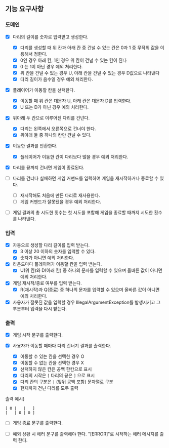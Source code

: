 ## 기능 요구사항

### 도메인

- [x] 다리의 길이를 숫자로 입력받고 생성한다.
    - [x] 다리를 생성할 때 위 칸과 아래 칸 중 건널 수 있는 칸은 0과 1 중 무작위 값을 이용해서 정한다.
    - [x] 0인 경우 아래 칸, 1인 경우 위 칸이 건널 수 있는 칸이 된다
    - [x] 0 는 1이 아닌 경우 예외 처리한다.
    - [x] 위 칸을 건널 수 있는 경우 U, 아래 칸을 건널 수 있는 경우 D값으로 나타낸다
    - [x] 다리 길이가 음수일 경우 예외 처리한다.

- [x] 플레이어가 이동할 칸을 선택한다.
    - [x] 이동할 때 위 칸은 대문자 U, 아래 칸은 대문자 D를 입력한다.
    - [x] U 또는 D가 아닌 경우 예외 처리한다.

- [x] 위아래 두 칸으로 이루어진 다리를 건넌다.
    - [x] 다리는 왼쪽에서 오른쪽으로 건너야 한다.
    - [x] 위아래 둘 중 하나의 칸만 건널 수 있다.

- [x] 이동한 결과를 반환한다.
  - [x] 플레이어가 이동한 칸이 다리보다 많을 경우 예외 처리한다.

- [x] 다리를 끝까지 건너면 게임이 종료된다.

- [ ] 다리를 건너다 실패하면 게임 커맨드를 입력하여 게임을 재시작하거나 종료할 수 있다.
    - [ ] 재시작해도 처음에 만든 다리로 재사용한다.
    - [ ] 게임 커맨드가 잘못됐을 경우 예외 처리한다.

- [ ] 게임 결과의 총 시도한 횟수는 첫 시도를 포함해 게임을 종료할 때까지 시도한 횟수를 나타낸다.

### 입력

- [x] 자동으로 생성할 다리 길이를 입력 받는다.
    - [x] 3 이상 20 이하의 숫자를 입력할 수 있다.
    - [x] 숫자가 아니면 예외 처리한다.

- [x] 라운드마다 플레이어가 이동할 칸을 입력 받는다.
    - [x] U(위 칸)와 D(아래 칸) 중 하나의 문자를 입력할 수 있으며 올바른 값이 아니면 예외 처리한다.

- [x] 게임 재시작/종료 여부를 입력 받는다.
    - [x] R(재시작)과 Q(종료) 중 하나의 문자를 입력할 수 있으며 올바른 값이 아니면 예외 처리한다.

- [x] 사용자가 잘못된 값을 입력할 경우 IllegalArgumentException를 발생시키고 그 부분부터 입력을 다시 받는다.

### 출력

- [x] 게임 시작 문구를 출력한다.

- [x] 사용자가 이동할 때마다 다리 건너기 결과를 출력한다.
    - [x] 이동할 수 있는 칸을 선택한 경우 O
    - [x] 이동할 수 없는 칸을 선택한 경우 X
    - [x] 선택하지 않은 칸은 공백 한칸으로 표시
    - [x] 다리의 시작은 `[` 다리의 끝은 `]` 으로 표시
    - [x] 다리 칸의 구분은 `|` (앞뒤 공백 포함) 문자열로 구분
    - [x] 현재까지 건넌 다리를 모두 출력

출력 예시)

```
[ O |   |   ]
[   | O | O ] 
 ```

- [ ] 게임 종료 문구를 출력한다.

- [ ] 예외 상황 시 에러 문구를 출력해야 한다.  "[ERROR]"로 시작하는 에러 메시지를 출력 한다.
